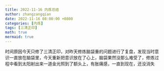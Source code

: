 ```yaml
---
title: 2022-11-16 内炼总结
author: zhangzangqian
date: 2022-11-16 08:00:00 +0800
categories: [内炼]
tags: [三清正印]
math: true
mermaid: true
---
```

时间原因今天只修了三清正印，对昨天修炼脑袋重的问题进行了复盘，发现当时意识一直放在脑袋里，今天重新把意识放在了心上，脑袋果然没那么难受了，修炼过程中看到太阳射出来一道金光照到了额头上，有胀痛感，一直到现在，还没消失